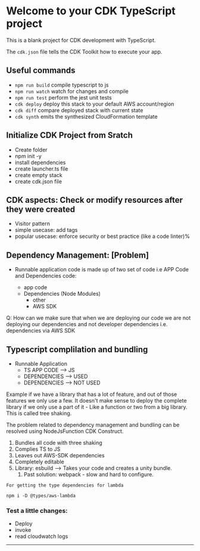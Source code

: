 # Welcome to your CDK TypeScript project

This is a blank project for CDK development with TypeScript.

The `cdk.json` file tells the CDK Toolkit how to execute your app.

## Useful commands

* `npm run build`   compile typescript to js
* `npm run watch`   watch for changes and compile
* `npm run test`    perform the jest unit tests
* `cdk deploy`      deploy this stack to your default AWS account/region
* `cdk diff`        compare deployed stack with current state
* `cdk synth`       emits the synthesized CloudFormation template

## Initialize CDK Project from Sratch 
* Create folder 
* npm init -y 
* install dependencies 
* create launcher.ts file 
* create empty stack 
* create cdk.json file

## CDK aspects: Check or modify resources after they were created 
* Visitor pattern 
* simple usecase: add tags 
* popular usecase: enforce security or best practice (like a code linter)%

## Dependency Management: [Problem]
* Runnable application code is made up of two set of code i.e APP Code and Dependencies code:

  * app code
  * Dependencies (Node Modules)
    * other
    * AWS SDK

Q: How can we make sure that when we are deploying our code we are not deploying our dependencies and not developer dependencies i.e. dependencies via AWS SDK

## Typescript complilation and bundling

* Runnable Application
  * TS APP CODE --> JS
  * DEPENDENCIES --> USED
  * DEPENDENCIES --> NOT USED

Example if we have a library that has a lot of feature, and out of those features we only use a few. It doesn't make sense to deploy the complete library if we only use a part of it - Like a function or two from a big library. This is called tree shaking.

The problem related to dependency management and bundling can be resolved using NodeJsFunction CDK Construct.

1. Bundles all code with three shaking
2. Complies TS to JS
3. Leaves out AWS-SDK dependencies
4. Completely editable
5. Library: esbuild --> Takes your code and creates a unity bundle.
    1. Past solution: webpack - slow and hard to configure.

```
For getting the type dependencies for lambda 

npm i -D @types/aws-lambda
```

### Test a little changes:
 
 - Deploy 
 - invoke
 - read cloudwatch logs

---

